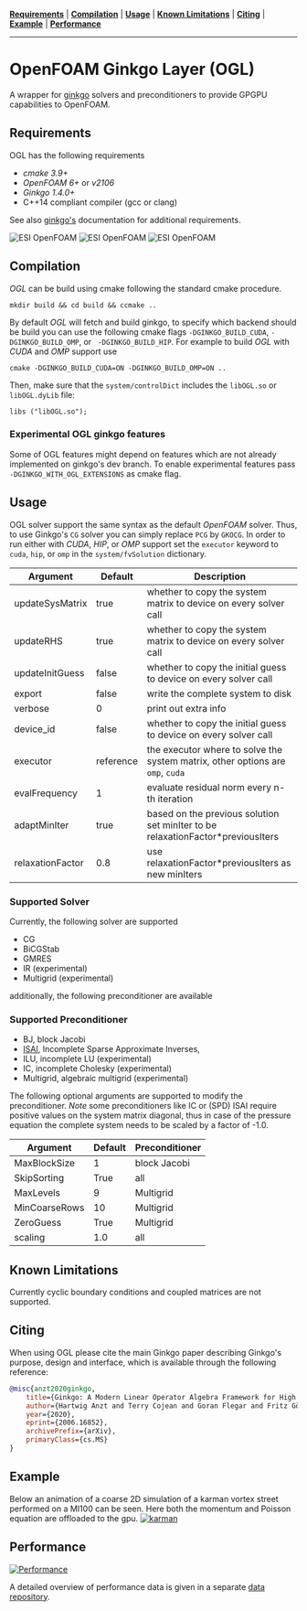 **[Requirements](#requirements)** |
**[Compilation](#Compilation)** |
**[Usage](#Usage)** |
**[Known Limitations](#Known_Limitations)** |
**[Citing](#Citing)** |
**[Example](#Example)** |
**[Performance](#Performance)** 

---

# OpenFOAM Ginkgo Layer (OGL)
A wrapper for [ginkgo](https://github.com/ginkgo-project/ginkgo) solvers and preconditioners to provide GPGPU capabilities to OpenFOAM.


## Requirements

OGL has the following requirements

*   _cmake 3.9+_
*   _OpenFOAM 6+_ or _v2106_
*   _Ginkgo 1.4.0+_
*   C++14 compliant compiler (gcc or clang)

See also [ginkgo's](https://github.com/ginkgo-project/ginkgo) documentation for additional requirements.

![ESI OpenFOAM](https://github.com/hpsim/OGL/actions/workflows/build-esi.yml/badge.svg)
![ESI OpenFOAM](https://github.com/hpsim/OGL/actions/workflows/build-extend.yml/badge.svg)
![ESI OpenFOAM](https://github.com/hpsim/OGL/actions/workflows/build.yml/badge.svg)

## Compilation

*OGL* can be build using cmake following the standard cmake procedure. 

    mkdir build && cd build && ccmake ..

By default *OGL* will fetch and build ginkgo, to specify which backend should be build you can use the following cmake flags `-DGINKGO_BUILD_CUDA`, `-DGINKGO_BUILD_OMP`, or ` -DGINKGO_BUILD_HIP`. For example to build *OGL* with *CUDA* and *OMP* support use

    cmake -DGINKGO_BUILD_CUDA=ON -DGINKGO_BUILD_OMP=ON ..

Then, make sure that the `system/controlDict` includes the `libOGL.so` or  `libOGL.dyLib` file:

    libs ("libOGL.so");

### Experimental OGL ginkgo features

Some of OGL features might depend on features which are not already implemented on ginkgo's dev branch. To enable experimental features pass `-DGINKGO_WITH_OGL_EXTENSIONS` as cmake flag.


## Usage

OGL solver support the same syntax as the default *OpenFOAM* solver. Thus, to use Ginkgo's `CG` solver you can simply replace `PCG` by `GKOCG`. In order to run either with *CUDA*, *HIP*, or *OMP* support set the `executor` keyword to `cuda`, `hip`, or `omp` in the  `system/fvSolution` dictionary.

Argument | Default | Description
------------ | ------------- | -------------
updateSysMatrix | true | whether to copy the system matrix to device on every solver call
updateRHS | true | whether to copy the system matrix to device on every solver call
updateInitGuess | false |whether to copy the initial guess to device on every solver call
export | false | write the complete system to disk
verbose | 0 | print out extra info
device_id | false |whether to copy the initial guess to device on every solver call
executor | reference | the executor where to solve the system matrix, other options are `omp`, `cuda`
evalFrequency | 1 | evaluate residual norm every n-th iteration
adaptMinIter | true | based on the previous solution set minIter to be relaxationFactor*previousIters
relaxationFactor | 0.8 | use relaxationFactor*previousIters as new minIters

### Supported Solver
Currently, the following solver are supported

* CG
* BiCGStab
* GMRES
* IR (experimental)
* Multigrid (experimental)

additionally, the following preconditioner are available

### Supported Preconditioner
* BJ, block Jacobi
* [ISAI](https://doi.org/10.1016/j.parco.2017.10.003), Incomplete Sparse Approximate Inverses,
* ILU, incomplete LU (experimental)
* IC, incomplete Cholesky (experimental)
* Multigrid, algebraic multigrid (experimental)

The following optional arguments are supported to modify the preconditioner. *Note* some preconditioners like IC or (SPD) ISAI require positive values on the system matrix diagonal, thus in case of the pressure equation the complete system needs to be scaled by a factor of -1.0.

Argument | Default | Preconditioner
------------ | ------------- | -------------
MaxBlockSize | 1 | block Jacobi 
SkipSorting | True | all
MaxLevels | 9 | Multigrid
MinCoarseRows | 10 | Multigrid
ZeroGuess | True | Multigrid
scaling | 1.0 | all




## Known Limitations

Currently cyclic boundary conditions and coupled matrices are not supported.

## Citing

When using OGL please cite the main Ginkgo paper describing Ginkgo's purpose, design and interface, which is
available through the following reference:

``` bibtex
@misc{anzt2020ginkgo,
    title={Ginkgo: A Modern Linear Operator Algebra Framework for High Performance Computing},
    author={Hartwig Anzt and Terry Cojean and Goran Flegar and Fritz Göbel and Thomas Grützmacher and Pratik Nayak and Tobias Ribizel and Yuhsiang Mike Tsai and Enrique S. Quintana-Ortí},
    year={2020},
    eprint={2006.16852},
    archivePrefix={arXiv},
    primaryClass={cs.MS}
}
```

## Example
Below an animation of a coarse 2D simulation of a karman vortex street performed on a MI100 can  be seen. Here both the momentum and Poisson equation are offloaded to the gpu.
[![karman](https://github.com/hpsim/OGL_DATA/blob/main/assets/U_mag_rainbow.gif)](https://github.com/hpsim/OGL_DATA/blob/main/assets/U_mag_rainbow.gif)

## Performance
[![Performance](https://img.shields.io/badge/Performance-Data-brightgreen)](https://github.com/greole/OGL_DATA)

A detailed overview of performance data is given in a separate  [data repository](https://github.com/greole/OGL_DATA).
